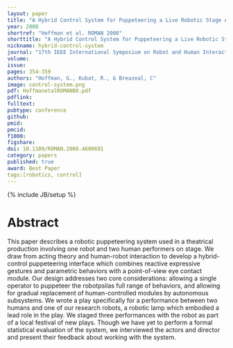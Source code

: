 ```yaml
---
layout: paper
title: "A Hybrid Control System for Puppeteering a Live Robotic Stage Actor"
year: 2008
shortref: "Hoffman et al. ROMAN 2008"
shorttitle: "A Hybrid Control System for Puppeteering a Live Robotic Stage Actor"
nickname: hybrid-control-system
journal: "17th IEEE International Symposium on Robot and Human Interactive Communicatio"
volume:
issue: 
pages: 354-359
authors: "Hoffman, G., Kubat, R., & Breazeal, C"
image: control-system.png
pdf: HoffmanetalROMAN08.pdf
pdflink: 
fulltext:  
pubtype: conference
github: 
pmid:  
pmcid: 
f1000: 
figshare: 
doi: 10.1109/ROMAN.2008.4600691
category: papers
published: true
award: Best Paper
tags:[robotics, control]
---
```

{% include JB/setup %}

# Abstract 

This paper describes a robotic puppeteering system used in a theatrical production involving one robot and two human performers on stage. We draw from acting theory and human-robot interaction to develop a hybrid-control puppeteering interface which combines reactive expressive gestures and parametric behaviors with a point-of-view eye contact module. Our design addresses two core considerations: allowing a single operator to puppeteer the robotpsilas full range of behaviors, and allowing for gradual replacement of human-controlled modules by autonomous subsystems. We wrote a play specifically for a performance between two humans and one of our research robots, a robotic lamp which embodied a lead role in the play. We staged three performances with the robot as part of a local festival of new plays. Though we have yet to perform a formal statistical evaluation of the system, we interviewed the actors and director and present their feedback about working with the system.
